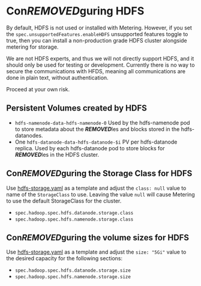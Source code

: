 # Con***REMOVED***guring HDFS

By default, HDFS is not used or installed with Metering.
However, if you set the `spec.unsupportedFeatures.enableHDFS` unsupported features toggle to true, then you can install a non-production grade HDFS cluster alongside metering for storage.

We are not HDFS experts, and thus we will not directly support HDFS, and it should only be used for testing or development.
Currently there is no way to secure the communications with HFDS, meaning all communications are done in plain text, without authentication.

Proceed at your own risk.

## Persistent Volumes created by HDFS

- `hdfs-namenode-data-hdfs-namenode-0`
  Used by the hdfs-namenode pod to store metadata about the ***REMOVED***les and blocks stored in the hdfs-datanodes.
- One `hdfs-datanode-data-hdfs-datanode-$i` PV per hdfs-datanode replica.
  Used by each hdfs-datanode pod to store blocks for ***REMOVED***les in the HDFS cluster.

## Con***REMOVED***guring the Storage Class for HDFS

Use [hdfs-storage.yaml][hdfs-storage-con***REMOVED***g] as a template and adjust the `class: null` value to name of the `StorageClass` to use.
Leaving the value `null` will cause Metering to use the default StorageClass for the cluster.

- `spec.hadoop.spec.hdfs.datanode.storage.class`
- `spec.hadoop.spec.hdfs.namenode.storage.class`

## Con***REMOVED***guring the volume sizes for HDFS

Use [hdfs-storage.yaml][hdfs-storage-con***REMOVED***g] as a template and adjust the `size: "5Gi"` value to the desired capacity for the following sections:

- `spec.hadoop.spec.hdfs.datanode.storage.size`
- `spec.hadoop.spec.hdfs.namenode.storage.size`

[hdfs-storage-con***REMOVED***g]: ../manifests/metering-con***REMOVED***g/hdfs-storage.yaml
